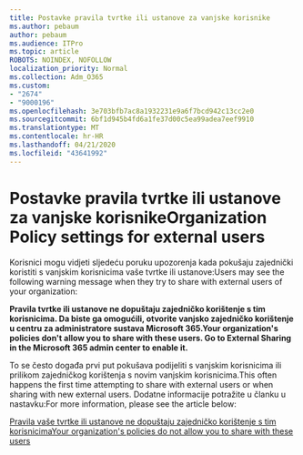 ```yaml
---
title: Postavke pravila tvrtke ili ustanove za vanjske korisnike
ms.author: pebaum
author: pebaum
ms.audience: ITPro
ms.topic: article
ROBOTS: NOINDEX, NOFOLLOW
localization_priority: Normal
ms.collection: Adm_O365
ms.custom:
- "2674"
- "9000196"
ms.openlocfilehash: 3e703bfb7ac8a1932231e9a6f7bcd942c13cc2e0
ms.sourcegitcommit: 6bf1d945b4fd6a1fe37d00c5ea99adea7eef9910
ms.translationtype: MT
ms.contentlocale: hr-HR
ms.lasthandoff: 04/21/2020
ms.locfileid: "43641992"
---
```

# <a name="organization-policy-settings-for-external-users"></a><span data-ttu-id="55e49-102">Postavke pravila tvrtke ili ustanove za vanjske korisnike</span><span class="sxs-lookup"><span data-stu-id="55e49-102">Organization Policy settings for external users</span></span>

<span data-ttu-id="55e49-103">Korisnici mogu vidjeti sljedeću poruku upozorenja kada pokušaju zajednički koristiti s vanjskim korisnicima vaše tvrtke ili ustanove:</span><span class="sxs-lookup"><span data-stu-id="55e49-103">Users may see the following warning message when they try to share with external users of your organization:</span></span> 

   <span data-ttu-id="55e49-104">**Pravila tvrtke ili ustanove ne dopuštaju zajedničko korištenje s tim korisnicima. Da biste ga omogućili, otvorite vanjsko zajedničko korištenje u centru za administratore sustava Microsoft 365.**</span><span class="sxs-lookup"><span data-stu-id="55e49-104">**Your organization's policies don't allow you to share with these users. Go to External Sharing in the Microsoft 365 admin center to enable it.**</span></span> 

<span data-ttu-id="55e49-105">To se često događa prvi put pokušava podijeliti s vanjskim korisnicima ili prilikom zajedničkog korištenja s novim vanjskim korisnicima.</span><span class="sxs-lookup"><span data-stu-id="55e49-105">This often happens the first time attempting to share with external users or when sharing with new external users.</span></span> <span data-ttu-id="55e49-106">Dodatne informacije potražite u članku u nastavku:</span><span class="sxs-lookup"><span data-stu-id="55e49-106">For more information, please see the article below:</span></span>

[<span data-ttu-id="55e49-107">Pravila vaše tvrtke ili ustanove ne dopuštaju zajedničko korištenje s tim korisnicima</span><span class="sxs-lookup"><span data-stu-id="55e49-107">Your organization's policies do not allow you to share with these users</span></span>](https://docs.microsoft.com/sharepoint/support/administration/organization-policies-do-not-allow-you-to-share-with-users-error)






